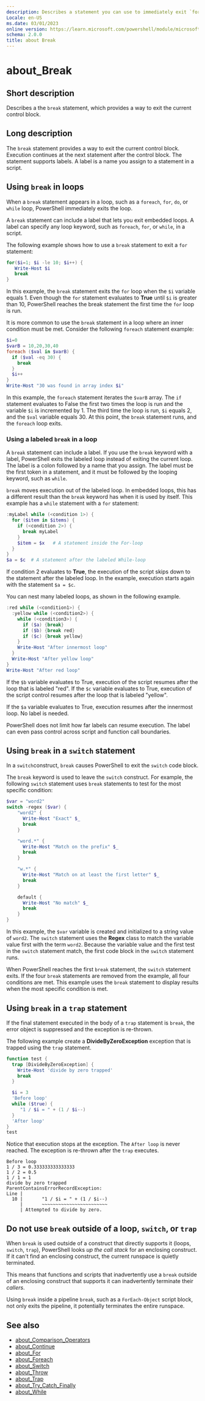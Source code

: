 ```yaml
---
description: Describes a statement you can use to immediately exit `foreach`, `for`, `while`, `do`, `switch`, or `trap` statements.
Locale: en-US
ms.date: 03/01/2023
online version: https://learn.microsoft.com/powershell/module/microsoft.powershell.core/about/about_break?view=powershell-7.5&WT.mc_id=ps-gethelp
schema: 2.0.0
title: about Break
---
```

# about_Break

## Short description
Describes a the `break` statement, which provides a way to exit the current
control block.

## Long description

The `break` statement provides a way to exit the current control block.
Execution continues at the next statement after the control block. The
statement supports labels. A label is a name you assign to a statement in a
script.

## Using `break` in loops

When a `break` statement appears in a loop, such as a `foreach`, `for`, `do`,
or `while` loop, PowerShell immediately exits the loop.

A `break` statement can include a label that lets you exit embedded loops. A
label can specify any loop keyword, such as `foreach`, `for`, or `while`, in a
script.

The following example shows how to use a `break` statement to exit a `for`
statement:

```powershell
for($i=1; $i -le 10; $i++) {
   Write-Host $i
   break
}
```

In this example, the `break` statement exits the `for` loop when the `$i`
variable equals 1. Even though the `for` statement evaluates to **True** until
`$i` is greater than 10, PowerShell reaches the break statement the first time
the `for` loop is run.

It is more common to use the `break` statement in a loop where an inner
condition must be met. Consider the following `foreach` statement example:

```powershell
$i=0
$varB = 10,20,30,40
foreach ($val in $varB) {
  if ($val -eq 30) {
    break
  }
  $i++
}
Write-Host "30 was found in array index $i"
```

In this example, the `foreach` statement iterates the `$varB` array. The `if`
statement evaluates to False the first two times the loop is run and the
variable `$i` is incremented by 1. The third time the loop is run, `$i` equals
2, and the `$val` variable equals 30. At this point, the `break` statement
runs, and the `foreach` loop exits.

### Using a labeled `break` in a loop

A `break` statement can include a label. If you use the `break` keyword with a
label, PowerShell exits the labeled loop instead of exiting the current loop.
The label is a colon followed by a name that you assign. The label must be the
first token in a statement, and it must be followed by the looping keyword,
such as `while`.

`break` moves execution out of the labeled loop. In embedded loops, this has a
different result than the `break` keyword has when it is used by itself. This
example has a `while` statement with a `for` statement:

```powershell
:myLabel while (<condition 1>) {
  for ($item in $items) {
    if (<condition 2>) {
      break myLabel
    }
    $item = $x   # A statement inside the For-loop
  }
}
$a = $c  # A statement after the labeled While-loop
```

If condition 2 evaluates to **True**, the execution of the script skips down to
the statement after the labeled loop. In the example, execution starts again
with the statement `$a = $c`.

You can nest many labeled loops, as shown in the following example.

```powershell
:red while (<condition1>) {
  :yellow while (<condition2>) {
    while (<condition3>) {
      if ($a) {break}
      if ($b) {break red}
      if ($c) {break yellow}
    }
    Write-Host "After innermost loop"
  }
  Write-Host "After yellow loop"
}
Write-Host "After red loop"
```

If the `$b` variable evaluates to True, execution of the script resumes after
the loop that is labeled "red". If the `$c` variable evaluates to True,
execution of the script control resumes after the loop that is labeled
"yellow".

If the `$a` variable evaluates to True, execution resumes after the innermost
loop. No label is needed.

PowerShell does not limit how far labels can resume execution. The label can
even pass control across script and function call boundaries.

## Using `break` in a `switch` statement

In a `switch`construct, `break` causes PowerShell to exit the `switch` code block.

The `break` keyword is used to leave the `switch` construct. For example, the
following `switch` statement uses `break` statements to test for the most
specific condition:

```powershell
$var = "word2"
switch -regex ($var) {
    "word2" {
      Write-Host "Exact" $_
      break
    }

    "word.*" {
      Write-Host "Match on the prefix" $_
      break
    }

    "w.*" {
      Write-Host "Match on at least the first letter" $_
      break
    }

    default {
      Write-Host "No match" $_
      break
    }
}
```

In this example, the `$var` variable is created and initialized to a string
value of `word2`. The `switch` statement uses the **Regex** class to match the
variable value first with the term `word2`. Because the variable value and the
first test in the `switch` statement match, the first code block in the
`switch` statement runs.

When PowerShell reaches the first `break` statement, the `switch` statement
exits. If the four `break` statements are removed from the example, all four
conditions are met. This example uses the `break` statement to display results
when the most specific condition is met.

## Using `break` in a `trap` statement

If the final statement executed in the body of a `trap` statement is `break`,
the error object is suppressed and the exception is re-thrown.

The following example create a **DivideByZeroException** exception that is
trapped using the `trap` statement.

```powershell
function test {
  trap [DivideByZeroException] {
    Write-Host 'divide by zero trapped'
    break
  }

  $i = 3
  'Before loop'
  while ($true) {
     "1 / $i = " + (1 / $i--)
  }
  'After loop'
}
test
```

Notice that execution stops at the exception. The `After loop` is never reached.
The exception is re-thrown after the `trap` executes.

```Output
Before loop
1 / 3 = 0.333333333333333
1 / 2 = 0.5
1 / 1 = 1
divide by zero trapped
ParentContainsErrorRecordException:
Line |
  10 |       "1 / $i = " + (1 / $i--)
     |       ~~~~~~~~~~~~~~~~~~~~~~~~
     | Attempted to divide by zero.
```

## Do not use `break` outside of a loop, `switch`, or `trap`

When `break` is used outside of a construct that directly supports it
(loops, `switch`, `trap`), PowerShell looks _up the call stack_ for an
enclosing construct. If it can't find an enclosing construct, the current
runspace is quietly terminated.

This means that functions and scripts that inadvertently use a `break` outside
of an enclosing construct that supports it can inadvertently terminate their
_callers_.

Using `break` inside a pipeline `break`, such as a `ForEach-Object` script
block, not only exits the pipeline, it potentially terminates the entire
runspace.

## See also

- [about_Comparison_Operators](about_Comparison_Operators.md)
- [about_Continue](about_Continue.md)
- [about_For](about_For.md)
- [about_Foreach](about_Foreach.md)
- [about_Switch](about_Switch.md)
- [about_Throw](about_Throw.md)
- [about_Trap](about_Trap.md)
- [about_Try_Catch_Finally](about_Try_Catch_Finally.md)
- [about_While](about_While.md)

